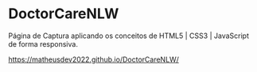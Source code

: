 # DoctorCareNLW
Página de Captura aplicando os conceitos de HTML5 | CSS3 | JavaScript de forma responsiva. 


https://matheusdev2022.github.io/DoctorCareNLW/
